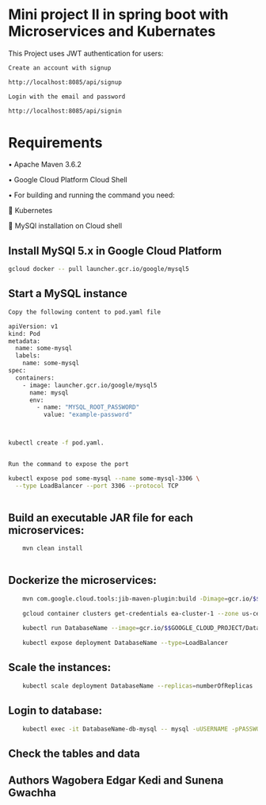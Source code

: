 # Mini project II in spring boot with Microservices and Kubernates
This Project uses JWT authentication for  users:

```bash
Create an account with signup

http://localhost:8085/api/signup

Login with the email and password

http://localhost:8085/api/signin


```

# Requirements


•	Apache Maven 3.6.2


•	Google Cloud Platform  Cloud Shell 


•	For building and running the command you need:

		Kubernetes

		MySQl installation on Cloud shell


## Install MySQl 5.x in Google Cloud Platform

```bash
gcloud docker -- pull launcher.gcr.io/google/mysql5

```

## Start a MySQL instance

```bash
Copy the following content to pod.yaml file

apiVersion: v1
kind: Pod
metadata:
  name: some-mysql
  labels:
    name: some-mysql
spec:
  containers:
    - image: launcher.gcr.io/google/mysql5
      name: mysql
      env:
        - name: "MYSQL_ROOT_PASSWORD"
          value: "example-password"

```

```bash


kubectl create -f pod.yaml.

```

```bash	

Run the command to expose the port	

kubectl expose pod some-mysql --name some-mysql-3306 \
  --type LoadBalancer --port 3306 --protocol TCP
  
```

## Build an executable JAR file for each microservices:

```bash
	mvn clean install
			
```

## Dockerize the microservices:

```bash
	mvn com.google.cloud.tools:jib-maven-plugin:build -Dimage=gcr.io/$$GOOGLE_CLOUD_PROJECT/DatabaseName:v1
	
	gcloud container clusters get-credentials ea-cluster-1 --zone us-central1-a
	
	kubectl run DatabaseName --image=gcr.io/$$GOOGLE_CLOUD_PROJECT/DatabaseName:v1 --port=port_no
	
	kubectl expose deployment DatabaseName --type=LoadBalancer 

```

## Scale the instances:
```bash
	kubectl scale deployment DatabaseName --replicas=numberOfReplicas 
```


## Login to database:

```bash
	kubectl exec -it DatabaseName-db-mysql -- mysql -uUSERNAME -pPASSWORD 
```

## Check the tables and data

## Authors Wagobera Edgar Kedi and Sunena Gwachha
